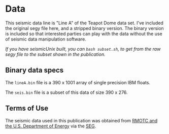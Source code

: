 # Data

This seismic data line is "Line A" of the Teapot Dome data set. I've included the original segy file here, and a stripped binary version. The binary version is included so that interested parties can play with the data without the use of seismic data manipulation software.

*If you have seismicUnix built, you can `bash subset.sh`, to get from the raw segy file to the subset shown in the publication.*

## Binary data specs

The `lineA.bin` file is a 390 x 1001 array of single precision IBM floats.

The `seis.bin` file is a subset of this data of size 390 x 276.

## Terms of Use

The seismic data used in this publication was obtained from [RMOTC and the U.S. Department of Energy](https://energy.gov/node/1012461/datasets.html) via the [SEG](http://wiki.seg.org/wiki/Teapot_dome_3D_survey).
